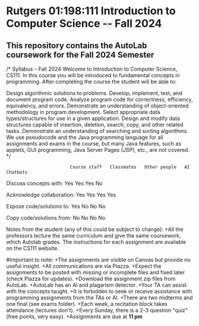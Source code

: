 # Rutgers 01:198:111 Introduction to Computer Science -- Fall 2024
## This repository contains the AutoLab coursework for the Fall 2024 Semester

/*
Syllabus – Fall 2024
Welcome to Introduction to Computer Science, CS111. In this course you will be introduced to fundamental concepts in programming. After completing the course the student will be able to:

Design algorithmic solutions to problems.
Develop, implement, test, and document program code.
Analyze program code for correctness, efficiency, equivalency, and errors.
Demonstrate an understanding of object-oriented methodology in program development.
Select appropriate data types/structures for use in a given application.
Design and modify data structures capable of insertion, deletion, search, copy, and other related tasks.
Demonstrate an understanding of searching and sorting algorithms.
We use pseudocode and the Java programming language for all assignments and exams in the course, but many Java features, such as applets, GUI programming, Java Server Pages (JSP), etc., are not covered.
*/

	                        Course staff   Classmates   Other people   AI Chatbots  
Discuss concepts with:        Yes	          Yes	          Yes	            No

Acknowledge collaboration:    Yes	          Yes	          Yes	            Yes

Expose code/solutions to:     Yes	          No	          No	            No

Copy code/solutions from:      No	          No	          No	            No


Notes from the student (any of this could be subject to change):
+All the professors lecture the same curriculum and give the same coursework, which Autolab grades. The instructions for each assignment are available on the CS111 website. 

#Important to note: 
+The assignments are visible on Canvas but provide no useful insight.
+All communications are via Piazza.
+Expect the assignments to be posted with missing or incomplete files and fixed later (check Piazza for updates).
+Download the assignment zip files from AutoLab.
+AutoLab has an AI and plagarism detector.
+Your TA can assist with the concepts taught.
+It is forbidden to seek or receive assistance with programming assignments from the TAs or AI.
+There are two midterms and one final (see exams folder).
+Each week, a recitation block takes attendance (lectures don't).
+Every Sunday, there is a 2-3 question "quiz" (free points, very easy).
+Assignments are due at **11 pm**
